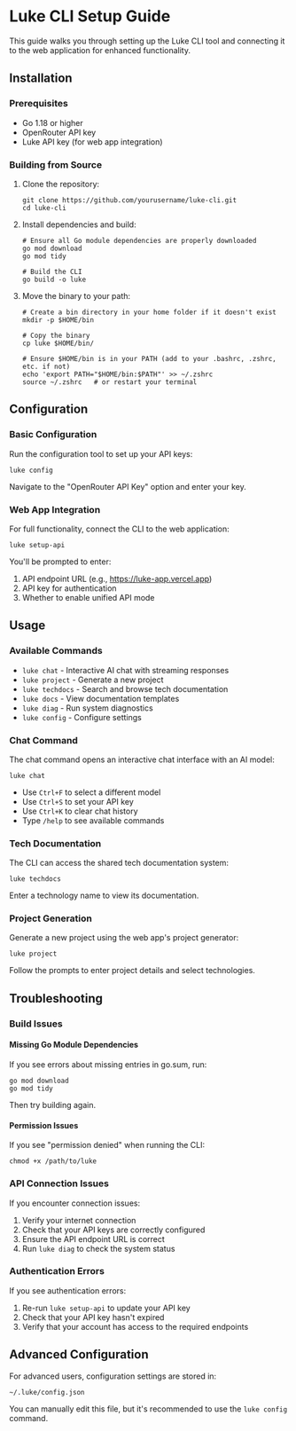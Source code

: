 # Luke CLI Setup Guide

This guide walks you through setting up the Luke CLI tool and connecting it to the web application for enhanced functionality.

## Installation

### Prerequisites

- Go 1.18 or higher
- OpenRouter API key
- Luke API key (for web app integration)

### Building from Source

1. Clone the repository:
   ```
   git clone https://github.com/yourusername/luke-cli.git
   cd luke-cli
   ```

2. Install dependencies and build:
   ```
   # Ensure all Go module dependencies are properly downloaded
   go mod download
   go mod tidy
   
   # Build the CLI
   go build -o luke
   ```

3. Move the binary to your path:
   ```
   # Create a bin directory in your home folder if it doesn't exist
   mkdir -p $HOME/bin
   
   # Copy the binary
   cp luke $HOME/bin/
   
   # Ensure $HOME/bin is in your PATH (add to your .bashrc, .zshrc, etc. if not)
   echo 'export PATH="$HOME/bin:$PATH"' >> ~/.zshrc
   source ~/.zshrc   # or restart your terminal
   ```

## Configuration

### Basic Configuration

Run the configuration tool to set up your API keys:

```
luke config
```

Navigate to the "OpenRouter API Key" option and enter your key.

### Web App Integration

For full functionality, connect the CLI to the web application:

```
luke setup-api
```

You'll be prompted to enter:
1. API endpoint URL (e.g., https://luke-app.vercel.app)
2. API key for authentication
3. Whether to enable unified API mode

## Usage

### Available Commands

- `luke chat` - Interactive AI chat with streaming responses
- `luke project` - Generate a new project
- `luke techdocs` - Search and browse tech documentation
- `luke docs` - View documentation templates
- `luke diag` - Run system diagnostics
- `luke config` - Configure settings

### Chat Command

The chat command opens an interactive chat interface with an AI model:

```
luke chat
```

- Use `Ctrl+F` to select a different model
- Use `Ctrl+S` to set your API key
- Use `Ctrl+K` to clear chat history
- Type `/help` to see available commands

### Tech Documentation

The CLI can access the shared tech documentation system:

```
luke techdocs
```

Enter a technology name to view its documentation.

### Project Generation

Generate a new project using the web app's project generator:

```
luke project
```

Follow the prompts to enter project details and select technologies.

## Troubleshooting

### Build Issues

#### Missing Go Module Dependencies

If you see errors about missing entries in go.sum, run:

```
go mod download
go mod tidy
```

Then try building again.

#### Permission Issues

If you see "permission denied" when running the CLI:

```
chmod +x /path/to/luke
```

### API Connection Issues

If you encounter connection issues:

1. Verify your internet connection
2. Check that your API keys are correctly configured
3. Ensure the API endpoint URL is correct
4. Run `luke diag` to check the system status

### Authentication Errors

If you see authentication errors:

1. Re-run `luke setup-api` to update your API key
2. Check that your API key hasn't expired
3. Verify that your account has access to the required endpoints

## Advanced Configuration

For advanced users, configuration settings are stored in:

```
~/.luke/config.json
```

You can manually edit this file, but it's recommended to use the `luke config` command. 
